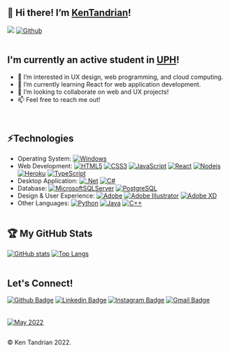 ## 👋 Hi there! I’m [KenTandrian](https://github.com/KenTandrian)!   
![](https://visitor-badge.laobi.icu/badge?page_id=KenTandrian.KenTandrian)
[![Github](https://img.shields.io/github/followers/KenTandrian?label=Follow&style=social)](https://github.com/KenTandrian)
<br />
<br />
## I'm currently an active student in [UPH](https://uph.edu)!
- 👀 I’m interested in UX design, web programming, and cloud computing.
- 🌱 I’m currently learning React for web application development.
- 💞️ I’m looking to collaborate on web and UX projects!
- 📫 Feel free to reach me out!
<br />
<!---
KenTandrian/KenTandrian is a ✨ special ✨ repository because its `README.md` (this file) appears on your GitHub profile.
You can click the Preview link to take a look at your changes.
--->

## ⚡Technologies
- Operating System: 
[![Windows](https://img.shields.io/badge/Windows-black?style=flat&logo=windows&logoColor=0078D6)]()
- Web Development:
[![HTML5](https://img.shields.io/badge/-HTML5-black?style=flat&logo=html5&logoColor=%23E34F26)](https://github.com/KenTandrian?tab=repositories&language=html)
[![CSS3](https://img.shields.io/badge/-CSS3-black?style=flat&logo=css3&logoColor=%231572B6)](https://github.com/KenTandrian?tab=repositories&language=css)
[![JavaScript](https://img.shields.io/badge/-JavaScript-black?style=flat&logo=javascript)](https://github.com/KenTandrian?tab=repositories&language=javascript)
[![React](https://img.shields.io/badge/-React-black?style=flat&logo=react)](https://github.com/KenTandrian?tab=repositories&language=javascript)
[![Nodejs](https://img.shields.io/badge/-Nodejs-black?style=flat&logo=Node.js)](https://github.com/KenTandrian?tab=repositories&language=javascript)
[![Heroku](https://img.shields.io/badge/-Heroku-black?style=flat-square&logo=heroku&logoColor=%237F5AB6)](https://github.com/KenTandrian?tab=repositories)
[![TypeScript](https://img.shields.io/badge/-TypeScript-black?style=flat&logo=typescript)](https://github.com/KenTandrian?tab=repositories&language=javascript)
- Desktop Application:
[![.Net](https://img.shields.io/badge/.NET-black?style=flat&logo=.net&logoColor=5C2D91)](https://github.com/KenTandrian?tab=repositories&language=c%23)
[![C#](https://img.shields.io/badge/C%23-black.svg?style=flat&logo=c-sharp&logoColor=%23239120)](https://github.com/KenTandrian?tab=repositories&language=c%23)
- Database:
[![MicrosoftSQLServer](https://img.shields.io/badge/Microsoft%20SQL%20Server-black?style=flat&logo=microsoft%20sql%20server&logoColor=CC2927)](https://github.com/KenTandrian?tab=repositories)
[![PostgreSQL](https://img.shields.io/badge/-PostgreSQL-black?style=flat-square&logo=postgresql)](https://github.com/KenTandrian?tab=repositories)
- Design & User Experience:
[![Adobe](https://img.shields.io/badge/Adobe-black.svg?style=flat&logo=adobe&logoColor=%23FF0000)](https://github.com/KenTandrian?tab=repositories)
[![Adobe Illustrator](https://img.shields.io/badge/Adobe%20Illustrator-black.svg?style=flat&logo=adobeillustrator&logoColor=%23FF9A00)](https://github.com/KenTandrian?tab=repositories)
[![Adobe XD](https://img.shields.io/badge/Adobe%20XD-black?style=flat&logo=Adobe%20XD&logoColor=#FF61F6)](https://github.com/KenTandrian?tab=repositories)
- Other Languages:
[![Python](https://img.shields.io/badge/-Python-black?style=flat&logo=Python)](https://github.com/KenTandrian?tab=repositories&language=jupyter-notebook)
[![Java](https://img.shields.io/badge/-Java-black?style=flat&logo=java&logoColor=%23ED8B00)](https://github.com/KenTandrian?tab=repositories)
[![C++](https://img.shields.io/badge/-C%2b%2b-black?style=flat&logo=C%2b%2b&logoColor=%2300599C)](https://github.com/KenTandrian?tab=repositories)
<br /><br />
## 🏆 My GitHub Stats 
[![GitHub stats](https://github-readme-stats.vercel.app/api?username=KenTandrian&show_icons=true&theme=tokyonight&count_private=true&show_icons=true&include_all_commits=true)](https://github.com/KenTandrian?tab=repositories)
[![Top Langs](https://github-readme-stats.vercel.app/api/top-langs/?username=KenTandrian&theme=tokyonight&hide=TeX&layout=compact)](https://github.com/KenTandrian?tab=repositories)
<br /><br />
## Let's Connect!
[![Github Badge](https://img.shields.io/badge/-GitHub-181717?style=flat-square&logo=GitHub&logoColor=white&link=https://github.com/KenTandrian/)](https://github.com/KenTandrian/)
[![Linkedin Badge](https://img.shields.io/badge/-LinkedIn-blue?style=flat-square&logo=Linkedin&logoColor=white&link=https://www.linkedin.com/in/kenricktandrian/)](https://www.linkedin.com/in/kenrick-tandrian/)
[![Instagram Badge](https://img.shields.io/badge/-Instagram-purple?style=flat-square&logo=instagram&logoColor=white&link=https://instagram.com/ken_tandrian/)](https://instagram.com/ken_tandrian)
[![Gmail Badge](https://img.shields.io/badge/-Gmail-c14438?style=flat-square&logo=Gmail&logoColor=white&link=mailto:kenricktan11@gmail.com)](mailto:kenricktan11@gmail.com)
<br />
<br />
<br />
[![May 2022](https://img.shields.io/github/last-commit/KenTandrian/KenTandrian?label=profile%20updated&style=flat-square)](https://github.com/KenTandrian)

##
&#169; Ken Tandrian 2022.
